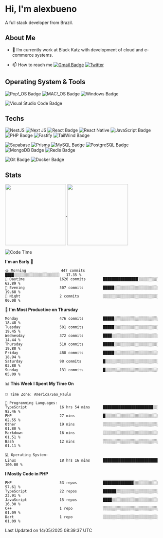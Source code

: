 # Hi, I'm alexbueno

A full stack developer from Brazil.

## About Me

- 🌱 I’m currently work at Black Katz with development of cloud and e-commerce systems.

- 📫 How to reach me [![Gmail Badge](https://img.shields.io/badge/-gmail-c14438?style=for-the-badge&logo=Gmail&logoColor=ffffff)](mailto:alexsandrofbueno@gmail.com) [![Twitter](https://img.shields.io/badge/twitter-1DA1F2.svg?style=for-the-badge&logo=twitter&logoColor=ffffff)](https://twitter.com/Alex_Bueno_7)

## Operating System & Tools

![Pop!_OS Badge](https://img.shields.io/badge/Pop!__OS-48B9C7?logo=popos&logoColor=fff&style=flat)
![MAC!_OS Badge](https://img.shields.io/badge/macOS-000000?style=flat&logo=apple&logoColor=white)
![Windows Badge](https://img.shields.io/badge/Windows-0078D6?logo=windows&logoColor=fff&style=flat)

![Visual Studio Code Badge](https://img.shields.io/badge/Visual%20Studio%20Code-007ACC?logo=visualstudiocode&logoColor=fff&style=flat)

## Techs

![NestJS](https://img.shields.io/badge/nestjs-%23E0234E.svg?style=flat&logo=nestjs&logoColor=white)
![Next JS](https://img.shields.io/badge/Next-black?style=flat&logo=next.js&logoColor=white)
![React Badge](https://img.shields.io/badge/React-61DAFB?logo=react&logoColor=000&style=flat)
![React Native](https://img.shields.io/badge/react_native-%2320232a.svg?style=flat&logo=react&logoColor=%2361DAFB)
![JavaScript Badge](https://img.shields.io/badge/JavaScript-F7DF1E?logo=javascript&logoColor=000&style=flat)
![PHP Badge](https://img.shields.io/badge/PHP-777BB4?logo=php&logoColor=fff&style=flat)
![Fastify](https://img.shields.io/badge/fastify-%23000000.svg?style=flat&logo=fastify&logoColor=white)
![TailWind Badge](https://img.shields.io/badge/Tailwind_CSS-06B6D4?style=flat&logo=tailwind-css&logoColor=white)

![Supabase](https://img.shields.io/badge/Supabase-3ECF8E?style=flat&logo=supabase&logoColor=white)
![Prisma](https://img.shields.io/badge/Prisma-3982CE?style=flat&logo=Prisma&logoColor=white)
![MySQL Badge](https://img.shields.io/badge/MySQL-4479A1?logo=mysql&logoColor=fff&style=flat)
![PostgreSQL Badge](https://img.shields.io/badge/PostgreSQL-4169E1?logo=postgresql&logoColor=fff&style=flat)
![MongoDB Badge](https://img.shields.io/badge/MongoDB-47A248?logo=mongodb&logoColor=fff&style=flat)
![Redis Badge](https://img.shields.io/badge/Redis-DC382D?logo=redis&logoColor=fff&style=flat)

![Git Badge](https://img.shields.io/badge/Git-F05032?logo=git&logoColor=fff&style=flat)
![Docker Badge](https://img.shields.io/badge/Docker-2496ED?logo=docker&logoColor=fff&style=flat)


## Stats

<a href="https://github.com/anuraghazra/github-readme-stats">
  <img height=200 align="center" src="https://github-readme-stats.vercel.app/api?username=alexbueno7&theme=dark" />
</a>
<a href="https://github.com/anuraghazra/convoychat">
  <img height=200 align="center" src="https://github-readme-stats.vercel.app/api/top-langs?username=alexbueno7&layout=compact&langs_count=8&card_width=320&theme=dark" />
</a>

<!--START_SECTION:waka-->
![Code Time](http://img.shields.io/badge/Code%20Time-1%2C538%20hrs%2036%20mins-blue)

**I'm an Early 🐤** 

```text
🌞 Morning                447 commits         ████░░░░░░░░░░░░░░░░░░░░░   17.35 % 
🌆 Daytime                1620 commits        ████████████████░░░░░░░░░   62.89 % 
🌃 Evening                507 commits         █████░░░░░░░░░░░░░░░░░░░░   19.68 % 
🌙 Night                  2 commits           ░░░░░░░░░░░░░░░░░░░░░░░░░   00.08 % 
```
📅 **I'm Most Productive on Thursday** 

```text
Monday                   476 commits         █████░░░░░░░░░░░░░░░░░░░░   18.48 % 
Tuesday                  501 commits         █████░░░░░░░░░░░░░░░░░░░░   19.45 % 
Wednesday                372 commits         ████░░░░░░░░░░░░░░░░░░░░░   14.44 % 
Thursday                 510 commits         █████░░░░░░░░░░░░░░░░░░░░   19.80 % 
Friday                   488 commits         █████░░░░░░░░░░░░░░░░░░░░   18.94 % 
Saturday                 98 commits          █░░░░░░░░░░░░░░░░░░░░░░░░   03.80 % 
Sunday                   131 commits         █░░░░░░░░░░░░░░░░░░░░░░░░   05.09 % 
```


📊 **This Week I Spent My Time On** 

```text
🕑︎ Time Zone: America/Sao_Paulo

💬 Programming Languages: 
TypeScript               16 hrs 54 mins      ███████████████████████░░   92.46 % 
PHP                      27 mins             █░░░░░░░░░░░░░░░░░░░░░░░░   02.55 % 
Other                    19 mins             ░░░░░░░░░░░░░░░░░░░░░░░░░   01.80 % 
Markdown                 16 mins             ░░░░░░░░░░░░░░░░░░░░░░░░░   01.51 % 
Bash                     12 mins             ░░░░░░░░░░░░░░░░░░░░░░░░░   01.11 % 

💻 Operating System: 
Linux                    18 hrs 16 mins      █████████████████████████   100.00 % 
```

**I Mostly Code in PHP** 

```text
PHP                      53 repos            ██████████████░░░░░░░░░░░   57.61 % 
TypeScript               22 repos            ██████░░░░░░░░░░░░░░░░░░░   23.91 % 
JavaScript               15 repos            ████░░░░░░░░░░░░░░░░░░░░░   16.30 % 
C++                      1 repo              ░░░░░░░░░░░░░░░░░░░░░░░░░   01.09 % 
Dart                     1 repo              ░░░░░░░░░░░░░░░░░░░░░░░░░   01.09 % 
```




 Last Updated on 14/05/2025 08:39:37 UTC
<!--END_SECTION:waka-->
